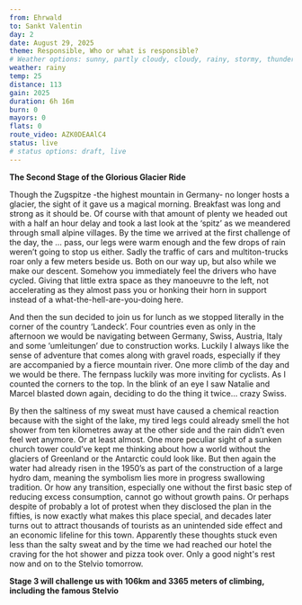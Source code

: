 ```yaml
---
from: Ehrwald
to: Sankt Valentin
day: 2
date: August 29, 2025
theme: Responsible, Who or what is responsible?
# Weather options: sunny, partly cloudy, cloudy, rainy, stormy, thunder, snowy, foggy
weather: rainy
temp: 25
distance: 113
gain: 2025
duration: 6h 16m
burn: 0
mayors: 0
flats: 0
route_video: AZK0DEAAlC4
status: live
# status options: draft, live
---
```


**The Second Stage of the Glorious Glacier Ride**

Though the Zugspitze -the highest mountain in Germany- no longer hosts a glacier, the sight of it gave us a magical morning. Breakfast was long and strong as it should be. Of course with that amount of plenty we headed out with a half an hour delay and took a last look at the ‘spitz’ as we meandered through small alpine villages. By the time we arrived at the first challenge of the day, the … pass, our legs were warm enough and the few drops of rain weren’t going to stop us either. Sadly the traffic of cars and multiton-trucks roar only a few meters beside us. Both on our way up, but also while we make our descent. Somehow you immediately feel the drivers who have cycled. Giving that little extra space as they manoeuvre to the left, not accelerating as they almost pass you or honking their horn in support instead of a what-the-hell-are-you-doing here.

And then the sun decided to join us for lunch as we stopped literally in the corner of the country ‘Landeck’. Four countries even as only in the afternoon we would be navigating between Germany, Swiss, Austria, Italy and some ‘umleitungen’ due to construction works. Luckily I always like the sense of adventure that comes along with gravel roads, especially if they are accompanied by a fierce mountain river. One more climb of the day and we would be there. The fernpass luckily was more inviting for cyclists. As I counted the corners to the top. In the blink of an eye I saw Natalie and Marcel blasted down again, deciding to do the thing it twice… crazy Swiss.

By then the saltiness of my sweat must have caused a chemical reaction because with the sight of the lake, my tired legs could already smell the hot shower from ten kilometres away at the other side and the rain didn’t even feel wet anymore. Or at least almost. One more peculiar sight of a sunken church tower could’ve kept me thinking about how a world without the glaciers of Greenland or the Antarctic could look like. But then again the water had already risen in the 1950’s as part of the construction of a large hydro dam, meaning the symbolism lies more in progress swallowing tradition. Or how any transition, especially one without the first basic step of reducing excess consumption, cannot go without growth pains. Or perhaps despite of probably a lot of protest when they disclosed the plan in the fifties, is now exactly what makes this place special, and decades later turns out to attract thousands of tourists as an unintended side effect and an economic lifeline for this town. Apparently these thoughts stuck even less than the salty sweat and by the time we had reached our hotel the craving for the hot shower and pizza took over. Only a good night's rest now and on to the Stelvio tomorrow.

**Stage 3 will challenge us with 106km and 3365 meters of climbing, including the famous Stelvio**
